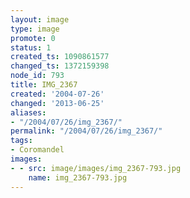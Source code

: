 ```yaml
---
layout: image
type: image
promote: 0
status: 1
created_ts: 1090861577
changed_ts: 1372159398
node_id: 793
title: IMG_2367
created: '2004-07-26'
changed: '2013-06-25'
aliases:
- "/2004/07/26/img_2367/"
permalink: "/2004/07/26/img_2367/"
tags:
- Coromandel
images:
- - src: image/images/img_2367-793.jpg
    name: img_2367-793.jpg
---
```


